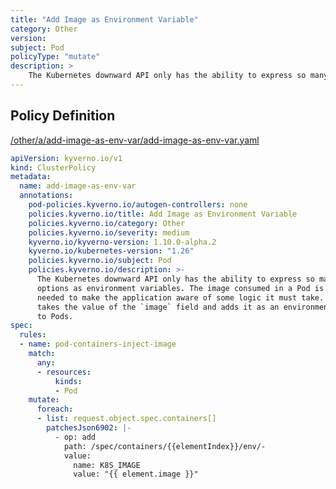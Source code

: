 ```yaml
---
title: "Add Image as Environment Variable"
category: Other
version: 
subject: Pod
policyType: "mutate"
description: >
    The Kubernetes downward API only has the ability to express so many options as environment variables. The image consumed in a Pod is commonly needed to make the application aware of some logic it must take. This policy takes the value of the `image` field and adds it as an environment variable to Pods.
---
```


## Policy Definition
<a href="https://github.com/kyverno/policies/raw/main//other/a/add-image-as-env-var/add-image-as-env-var.yaml" target="-blank">/other/a/add-image-as-env-var/add-image-as-env-var.yaml</a>

```yaml
apiVersion: kyverno.io/v1
kind: ClusterPolicy
metadata:
  name: add-image-as-env-var
  annotations:
    pod-policies.kyverno.io/autogen-controllers: none
    policies.kyverno.io/title: Add Image as Environment Variable
    policies.kyverno.io/category: Other
    policies.kyverno.io/severity: medium
    kyverno.io/kyverno-version: 1.10.0-alpha.2
    kyverno.io/kubernetes-version: "1.26"
    policies.kyverno.io/subject: Pod
    policies.kyverno.io/description: >-
      The Kubernetes downward API only has the ability to express so many
      options as environment variables. The image consumed in a Pod is commonly
      needed to make the application aware of some logic it must take. This policy
      takes the value of the `image` field and adds it as an environment variable
      to Pods.
spec:
  rules:
  - name: pod-containers-inject-image
    match:
      any:
      - resources:
          kinds:
          - Pod
    mutate:
      foreach:
      - list: request.object.spec.containers[]
        patchesJson6902: |-
          - op: add
            path: /spec/containers/{{elementIndex}}/env/-
            value:
              name: K8S_IMAGE
              value: "{{ element.image }}"
```
